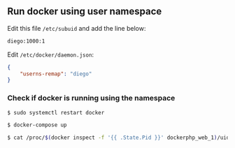 ## Run docker using user namespace

Edit this file `/etc/subuid` and add the line below:

```sh
diego:1000:1
```

Edit `/etc/docker/daemon.json`:

```json
{
	"userns-remap": "diego"
}
```

### Check if docker is running using the namespace

```sh
$ sudo systemctl restart docker

$ docker-compose up

$ cat /proc/$(docker inspect -f '{{ .State.Pid }}' dockerphp_web_1)/uid_map
```